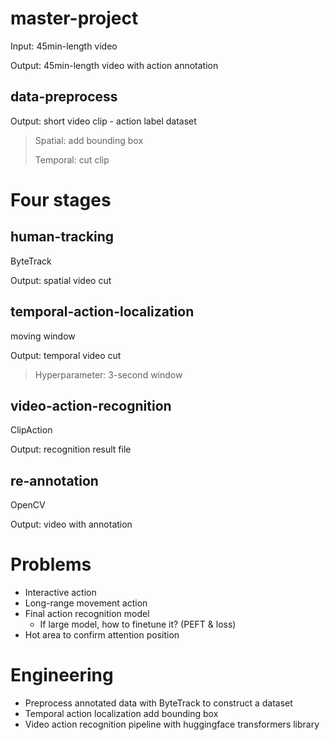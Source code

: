 # master-project

Input: 45min-length video

Output: 45min-length video with action annotation

## data-preprocess

Output: short video clip - action label dataset

> Spatial: add bounding box
>
> Temporal: cut clip

# Four stages

## human-tracking

ByteTrack

Output: spatial video cut

## temporal-action-localization

moving window

Output: temporal video cut

> Hyperparameter: 3-second window

## video-action-recognition

ClipAction

Output: recognition result file

## re-annotation

OpenCV

Output: video with annotation

# Problems

* Interactive action
* Long-range movement action
* Final action recognition model
  * If large model, how to finetune it? (PEFT & loss)
* Hot area to confirm attention position

# Engineering

* Preprocess annotated data with ByteTrack to construct a dataset
* Temporal action localization add bounding box
* Video action recognition pipeline with huggingface transformers library